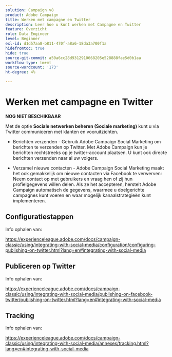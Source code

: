 ```yaml
---
solution: Campaign v8
product: Adobe Campaign
title: Werken met campagne en Twitter
description: Leer hoe u kunt werken met Campagne en Twitter
feature: Overzicht
role: Data Engineer
level: Beginner
exl-id: d1d57aa8-b811-470f-a8a6-18da3a700f1a
hidefromtoc: true
hide: true
source-git-commit: a50a6cc28d9312910668205e528888fae5d0b1aa
workflow-type: tm+mt
source-wordcount: '173'
ht-degree: 4%

---
```


# Werken met campagne en Twitter

**NOG NIET BESCHIKBAAR**

Met de optie **Sociale netwerken beheren (Sociale marketing)** kunt u via Twitter communiceren met klanten en vooruitzichten.

* Berichten verzenden - Gebruik Adobe Campaign Social Marketing om berichten te verzenden op Twitter. Met Adobe Campaign kun je berichten rechtstreeks op je twitter-account plaatsen. U kunt ook directe berichten verzenden naar al uw volgers.

* Verzamel nieuwe contacten - Adobe Campaign Social Marketing maakt het ook gemakkelijk om nieuwe contacten via Facebook te verwerven: Neem contact op met gebruikers en vraag hen of zij hun profielgegevens willen delen. Als ze het accepteren, herstelt Adobe Campaign automatisch de gegevens, waarmee u doelgerichte campagnes kunt voeren en waar mogelijk kanaalstrategieën kunt implementeren.

## Configuratiestappen

Info ophalen van:

https://experienceleague.adobe.com/docs/campaign-classic/using/integrating-with-social-media/configuration/configuring-publishing-on-twitter.html?lang=en#integrating-with-social-media


## Publiceren op Twitter

Info ophalen van:

https://experienceleague.adobe.com/docs/campaign-classic/using/integrating-with-social-media/publishing-on-facebook-twitter/publishing-on-twitter.html?lang=en#integrating-with-social-media


## Tracking

Info ophalen van:

https://experienceleague.adobe.com/docs/campaign-classic/using/integrating-with-social-media/annexes/tracking.html?lang=en#integrating-with-social-media
